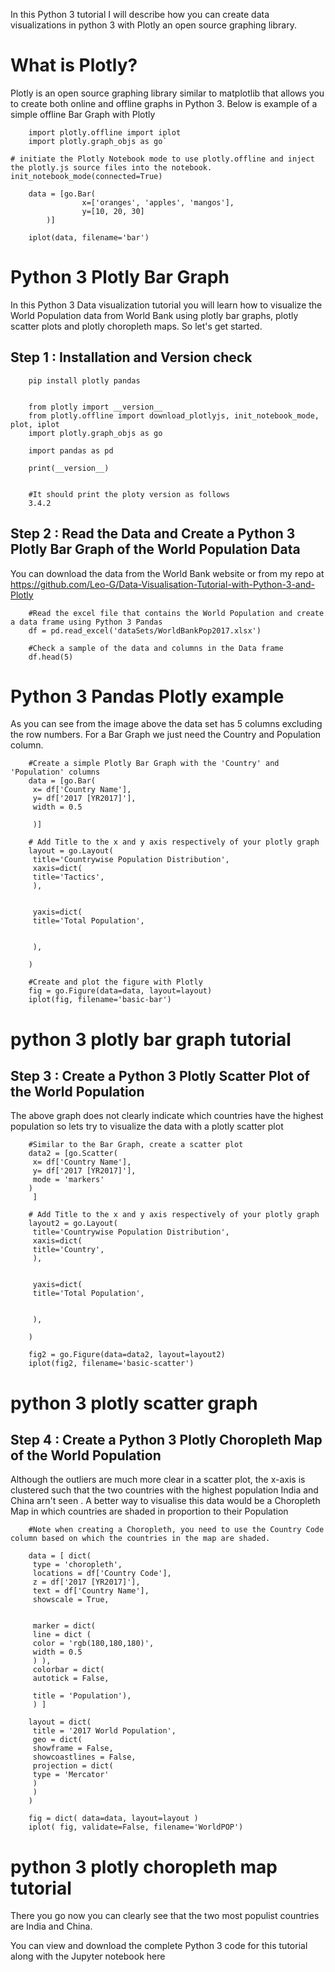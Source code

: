 In this Python 3 tutorial I will describe how you can create data visualizations in python 3 with Plotly an open source graphing library.

# What is Plotly?

Plotly is an open source graphing library similar to matplotlib that allows you to create both online and offline graphs in Python 3. Below is example of a simple offline Bar Graph with Plotly

        import plotly.offline import iplot
        import plotly.graph_objs as go`

    # initiate the Plotly Notebook mode to use plotly.offline and inject the plotly.js source files into the notebook.
    init_notebook_mode(connected=True)

        data = [go.Bar(
                    x=['oranges', 'apples', 'mangos'],
                    y=[10, 20, 30]
            )]

        iplot(data, filename='bar')

# Python 3 Plotly Bar Graph

In this Python 3 Data visualization tutorial you will learn how to visualize the World Population data from World Bank using plotly bar graphs, plotly scatter plots and plotly choropleth maps. So let's get started.

## Step 1 : Installation and Version check

        pip install plotly pandas 


        from plotly import __version__
        from plotly.offline import download_plotlyjs, init_notebook_mode, plot, iplot
        import plotly.graph_objs as go

        import pandas as pd

        print(__version__)


        #It should print the ploty version as follows
        3.4.2

## Step 2 : Read the Data and Create a Python 3 Plotly Bar Graph of the World Population Data

You can download the data from the World Bank website or from my repo at https://github.com/Leo-G/Data-Visualisation-Tutorial-with-Python-3-and-Plotly

        #Read the excel file that contains the World Population and create a data frame using Python 3 Pandas
        df = pd.read_excel('dataSets/WorldBankPop2017.xlsx')

        #Check a sample of the data and columns in the Data frame
        df.head(5)

# Python 3 Pandas Plotly example

As you can see from the image above the data set has 5 columns excluding the row numbers. For  a Bar Graph we just need the Country and Population column.

        #Create a simple Plotly Bar Graph with the 'Country' and 'Population' columns
        data = [go.Bar(
         x= df['Country Name'],
         y= df['2017 [YR2017]'],
         width = 0.5

         )]

        # Add Title to the x and y axis respectively of your plotly graph
        layout = go.Layout(
         title='Countrywise Population Distribution',
         xaxis=dict(
         title='Tactics',
         ),


         yaxis=dict(
         title='Total Population',


         ),

        )

        #Create and plot the figure with Plotly
        fig = go.Figure(data=data, layout=layout)
        iplot(fig, filename='basic-bar')

# python 3 plotly bar graph tutorial

## Step 3 : Create a Python 3 Plotly Scatter Plot of the World Population

The above graph does not clearly indicate which countries have the highest population so lets try to visualize the data with a plotly scatter plot

        #Similar to the Bar Graph, create a scatter plot
        data2 = [go.Scatter(
         x= df['Country Name'],
         y= df['2017 [YR2017]'],
         mode = 'markers'
        )
         ]

        # Add Title to the x and y axis respectively of your plotly graph
        layout2 = go.Layout(
         title='Countrywise Population Distribution',
         xaxis=dict(
         title='Country',
         ),


         yaxis=dict(
         title='Total Population',


         ),

        )

        fig2 = go.Figure(data=data2, layout=layout2)
        iplot(fig2, filename='basic-scatter')

# python 3 plotly scatter graph

## Step 4 : Create a Python 3 Plotly Choropleth Map of the World Population

Although the outliers are much more clear in a scatter plot, the x-axis is clustered such that the two countries with the highest population India and China arn't seen . A better way to visualise this data would be a Choropleth Map  in which countries are shaded in proportion to their Population

        #Note when creating a Choropleth, you need to use the Country Code column based on which the countries in the map are shaded.

        data = [ dict(
         type = 'choropleth',
         locations = df['Country Code'],
         z = df['2017 [YR2017]'],
         text = df['Country Name'],
         showscale = True,


         marker = dict(
         line = dict (
         color = 'rgb(180,180,180)',
         width = 0.5
         ) ),
         colorbar = dict(
         autotick = False,

         title = 'Population'),
         ) ]

        layout = dict(
         title = '2017 World Population',
         geo = dict(
         showframe = False,
         showcoastlines = False,
         projection = dict(
         type = 'Mercator'
         )
         )
        )

        fig = dict( data=data, layout=layout )
        iplot( fig, validate=False, filename='WorldPOP')

# python 3 plotly choropleth map tutorial

There you go now you can clearly see that the two most populist countries are India and China.

You can view and download the complete Python 3 code for this tutorial along with the Jupyter notebook here
